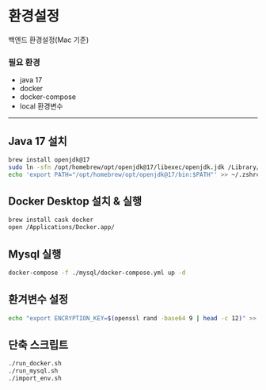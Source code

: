 # 환경설정
백엔드 환경설정(Mac 기준) <br>
### 필요 환경
* java 17
* docker 
* docker-compose
* local 환경변수

<hr/>

## Java 17 설치
```zsh
brew install openjdk@17
sudo ln -sfn /opt/homebrew/opt/openjdk@17/libexec/openjdk.jdk /Library/Java/JavaVirtualMachines/openjdk-17.jdk
echo 'export PATH="/opt/homebrew/opt/openjdk@17/bin:$PATH"' >> ~/.zshrc && source ~/.zshrc
```

## Docker Desktop 설치 & 실행
```zsh
brew install cask docker
open /Applications/Docker.app/
```

## Mysql 실행
```zsh
docker-compose -f ./mysql/docker-compose.yml up -d
```

## 환겨변수 설정
```zsh
echo "export ENCRYPTION_KEY=$(openssl rand -base64 9 | head -c 12)" >> ~/.zshrc && source ~/.zshrc
```

## 단축 스크립트
```zsh
./run_docker.sh
./run_mysql.sh
./import_env.sh
```
